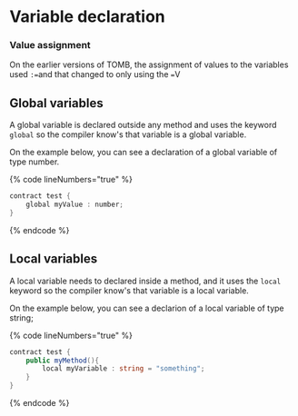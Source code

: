 # Variable declaration

### Value assignment

On the earlier versions of TOMB, the assignment of values to the variables used `:=`and that changed to only using the `=`V

## Global variables

A global variable is declared outside any method and uses the keyword `global` so the compiler know's that variable is a global variable.

On the example below, you can see a declaration of a global variable of type number.

{% code lineNumbers="true" %}
```csharp
contract test {
    global myValue : number;
}
```
{% endcode %}

## Local variables

A local variable needs to declared inside a method, and it uses the `local` keyword so the compiler know's that variable is a local variable.

On the example below, you can see a declarion of a local variable of type string;&#x20;

{% code lineNumbers="true" %}
```csharp
contract test {
    public myMethod(){
        local myVariable : string = "something";
    }
}
```
{% endcode %}

